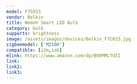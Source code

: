 ```yaml
---
model: F7C033
vendor: Belkin
title: Wemo® Smart LED Bulb
category: bulb
supports: brightness
image: /assets/images/devices/Belkin_F7C033.jpg
zigbeemodel: ['MZ100']
compatible: [z2m,iob]
mlink: https://www.amazon.com/dp/B00MMLTUII
link: 
link2: 
link3: 
---
```


